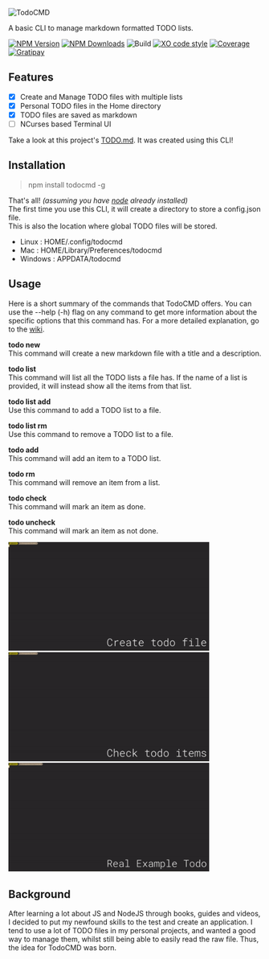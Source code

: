 ![TodoCMD][logo]

  A basic CLI to manage markdown formatted TODO lists.

  [![NPM Version][npm-version-img]][npm-url]
  [![NPM Downloads][npm-dl-img]][npm-url]
  ![Build][build-img]
  [![XO code style][style-img]][style-url]
  [![Coverage][cov-img]][cov-url]
  [![Gratipay][pay-img]][pay-url]
 
## Features
  - [X] Create and Manage TODO files with multiple lists
  - [X] Personal TODO files in the Home directory
  - [X] TODO files are saved as markdown
  - [ ] NCurses based Terminal UI

Take a look at this project's [TODO.md][todo-url]. It was created using this CLI!

## Installation
  > npm install todocmd -g

That's all! _(assuming you have [node][node-url] already installed)_  
The first time you use this CLI, it will create a directory to store a config.json file.  
This is also the location where global TODO files will be stored.  
  - Linux   : HOME/.config/todocmd
  - Mac     : HOME/Library/Preferences/todocmd
  - Windows : APPDATA/todocmd

## Usage
Here is a short summary of the commands that TodoCMD offers. You can use the --help (-h) flag on any command to get more information about the specific options that this command has. For a more detailed explanation, go to the [wiki][wiki-url].  

__todo new__  
This command will create a new markdown file with a title and a description.

__todo list__  
This command will list all the TODO lists a file has. If the name of a list is provided, it will instead show all the items from that list.

__todo list add__  
Use this command to add a TODO list to a file.

__todo list rm__  
Use this command to remove a TODO list to a file.

__todo add__  
This command will add an item to a TODO list.

__todo rm__  
This command will remove an item from a list.

__todo check__  
This command will mark an item as done.

__todo uncheck__  
This command will mark an item as not done.

<a href="https://github.com/0phoff/TodoCMD/raw/master/assets/cli_setup.gif"><img alt="Demo 1" src="https://github.com/0phoff/TodoCMD/raw/develop/assets/cli_setup.gif" width="400"/></a>
<a href="https://github.com/0phoff/TodoCMD/raw/master/assets/cli_check.gif"><img alt="Demo 2" src="https://github.com/0phoff/TodoCMD/raw/develop/assets/cli_check.gif" width="400"/></a>  
<a href="https://github.com/0phoff/TodoCMD/raw/master/assets/cli_real.gif"><img alt="Demo 3" src="https://github.com/0phoff/TodoCMD/raw/develop/assets/cli_real.gif" width="400"/></a>

## Background
After learning a lot about JS and NodeJS through books, guides and videos, I decided to put my newfound skills to the test and create an application.
I tend to use a lot of TODO files in my personal projects, and wanted a good way to manage them, whilst still being able to easily read the raw file.
Thus, the idea for TodoCMD was born.

[logo]:             https://rawgit.com/0phoff/TodoCMD/master/assets/logo.svg
[npm-version-img]:  https://img.shields.io/npm/v/todocmd.svg
[npm-dl-img]:       https://img.shields.io/npm/dt/todocmd.svg
[npm-url]:          https://npmjs.org/package/todocmd
[build-img]:        https://rawgit.com/0phoff/TodoCMD/master/assets/build.svg
[style-img]:        https://img.shields.io/badge/code_style-XO-5ed9c7.svg
[style-url]:        https://github.com/sindresorhus/xo
[cov-img]:          https://rawgit.com/0phoff/TodoCMD/master/assets/coverage.svg
[cov-url]:          https://0phoff.github.io/TodoCMD
[pay-img]:          https://img.shields.io/gratipay/user/0phoff.svg
[pay-url]:          https://gratipay.com/~0phoff/
[todo-url]:         https://github.com/0phoff/TodoCMD/blob/master/TODO.md
[wiki-url]:         https://github.com/0phoff/TodoCMD/wiki
[node-url]:         https://nodejs.org
[demo1-gif]:        https://github.com/0phoff/TodoCMD/raw/master/assets/cli_setup.gif
[demo2-gif]:        https://github.com/0phoff/TodoCMD/raw/master/assets/cli_check.gif
[demo3-gif]:        https://github.com/0phoff/TodoCMD/raw/master/assets/cli_real.gif


